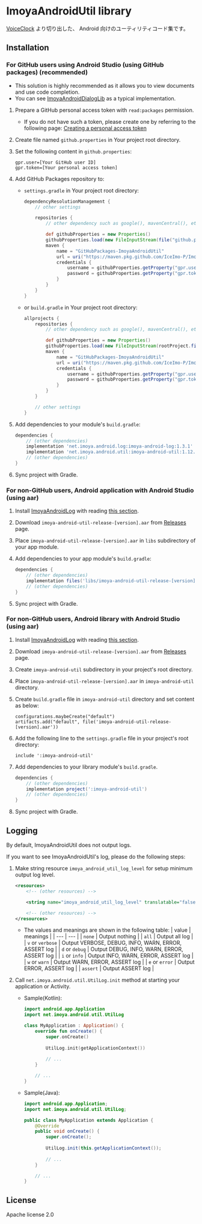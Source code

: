 # ImoyaAndroidUtil library

[VoiceClock](https://imoya.net/android/voiceclock) より切り出した、 Android 向けのユーティリティコード集です。

## Installation

### For GitHub users using Android Studio (using GitHub packages) (recommended)

* This solution is highly recommended as it allows you to view documents and use code completion.
* You can see [ImoyaAndroidDialogLib](https://github.com/IceImo-P/ImoyaAndroidDialogLib) as a typical implementation.

1. Prepare a GitHub personal access token with `read:packages` permission.
    * If you do not have such a token, please create one by referring to the following page: [Creating a personal access token](https://docs.github.com/en/authentication/keeping-your-account-and-data-secure/creating-a-personal-access-token)
2. Create file named `github.properties` in Your project root directory.
3. Set the following content in `github.properties`:

    ```text
    gpr.user=[Your GitHub user ID]
    gpr.token=[Your personal access token]
    ```

4. Add GitHub Packages repository to:
    * `settings.gradle` in Your project root directory:

        ```groovy
        dependencyResolutionManagement {
            // other settings

            repositories {
                // other dependency such as google(), mavenCentral(), etc.

                def githubProperties = new Properties()
                githubProperties.load(new FileInputStream(file("github.properties")))
                maven {
                    name = "GitHubPackages-ImoyaAndroidUtil"
                    url = uri("https://maven.pkg.github.com/IceImo-P/ImoyaAndroidUtil")
                    credentials {
                        username = githubProperties.getProperty("gpr.user") ?: System.getenv("GPR_USER")
                        password = githubProperties.getProperty("gpr.token") ?: System.getenv("GPR_TOKEN")
                    }
                }
            }
        }
        ```

    * or `build.gradle` in Your project root directory:

        ```groovy
        allprojects {
            repositories {
                // other dependency such as google(), mavenCentral(), etc.

                def githubProperties = new Properties()
                githubProperties.load(new FileInputStream(rootProject.file("github.properties")))
                maven {
                    name = "GitHubPackages-ImoyaAndroidUtil"
                    url = uri("https://maven.pkg.github.com/IceImo-P/ImoyaAndroidUtil")
                    credentials {
                        username = githubProperties.getProperty("gpr.user") ?: System.getenv("GPR_USER")
                        password = githubProperties.getProperty("gpr.token") ?: System.getenv("GPR_TOKEN")
                    }
                }
            }

            // other settings
        }
        ```

5. Add dependencies to your module's `build.gradle`:

    ```groovy
    dependencies {
        // (other dependencies)
        implementation 'net.imoya.android.log:imoya-android-log:1.3.1'
        implementation 'net.imoya.android.util:imoya-android-util:1.12.0'
        // (other dependencies)
    }
    ```

6. Sync project with Gradle.

### For non-GitHub users, Android application with Android Studio (using aar)

1. Install [ImoyaAndroidLog](https://github.com/IceImo-P/ImoyaAndroidLog) with reading [this section](https://github.com/IceImo-P/ImoyaAndroidLog#for-non-github-users-android-application-with-android-studio-using-aar).
2. Download `imoya-android-util-release-[version].aar` from [Releases](https://github.com/IceImo-P/ImoyaAndroidUtil/releases) page.
3. Place `imoya-android-util-release-[version].aar` in `libs` subdirectory of your app module.
4. Add dependencies to your app module's `build.gradle`:

    ```groovy
    dependencies {
        // (other dependencies)
        implementation files('libs/imoya-android-util-release-[version].aar')
        // (other dependencies)
    }
    ```

5. Sync project with Gradle.

### For non-GitHub users, Android library with Android Studio (using aar)

1. Install [ImoyaAndroidLog](https://github.com/IceImo-P/ImoyaAndroidLog) with reading [this section](https://github.com/IceImo-P/ImoyaAndroidLog#for-non-github-users-android-library-with-android-studio-using-aar).
2. Download `imoya-android-util-release-[version].aar` from [Releases](https://github.com/IceImo-P/ImoyaAndroidUtil/releases) page.
3. Create `imoya-android-util` subdirectory in your project's root directory.
4. Place `imoya-android-util-release-[version].aar` in `imoya-android-util` directory.
5. Create `build.gradle` file in `imoya-android-util` directory and set content as below:

    ```text
    configurations.maybeCreate("default")
    artifacts.add("default", file('imoya-android-util-release-[version].aar'))
    ```

6. Add the following line to the `settings.gradle` file in your project's root directory:

    ```text
    include ':imoya-android-util'
    ```

7. Add dependencies to your library module's `build.gradle`.

    ```groovy
    dependencies {
        // (other dependencies)
        implementation project(':imoya-android-util')
        // (other dependencies)
    }
    ```

8. Sync project with Gradle.

## Logging

By default, ImoyaAndroidUtil does not output logs.

If you want to see ImoyaAndroidUtil's log, please do the following steps:

1. Make string resource `imoya_android_util_log_level` for setup minimum output log level.

    ```xml
    <resources>
        <!-- (other resources) -->

        <string name="imoya_android_util_log_level" translatable="false">info</string>

        <!-- (other resources) -->
    </resources>
    ```

   * The values and meanings are shown in the following table:
     | value | meanings |
     | --- | --- |
     | `none` | Output nothing |
     | `all` | Output all log |
     | `v` or `verbose` | Output VERBOSE, DEBUG, INFO, WARN, ERROR, ASSERT log |
     | `d` or `debug` | Output DEBUG, INFO, WARN, ERROR, ASSERT log |
     | `i` or `info` | Output INFO, WARN, ERROR, ASSERT log |
     | `w` or `warn` | Output WARN, ERROR, ASSERT log |
     | `e` or `error` | Output ERROR, ASSERT log |
     | `assert` | Output ASSERT log |
2. Call `net.imoya.android.util.UtilLog.init` method at starting your application or Activity.
   * Sample(Kotlin):

       ```kotlin
       import android.app.Application
       import net.imoya.android.util.UtilLog
       
       class MyApplication : Application() {
           override fun onCreate() {
               super.onCreate()
            
               UtilLog.init(getApplicationContext())
            
               // ...
           }

           // ...
       }
       ```

   * Sample(Java):

       ```java
       import android.app.Application;
       import net.imoya.android.util.UtilLog;
       
       public class MyApplication extends Application {
           @Override
           public void onCreate() {
               super.onCreate();
            
               UtilLog.init(this.getApplicationContext());
            
               // ...
           }

           // ...
       }
       ```

## License

Apache license 2.0
